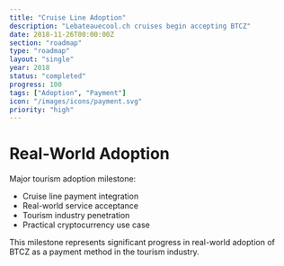 ```yaml
---
title: "Cruise Line Adoption"
description: "Lebateauecool.ch cruises begin accepting BTCZ"
date: 2018-11-26T00:00:00Z
section: "roadmap"
type: "roadmap"
layout: "single"
year: 2018
status: "completed"
progress: 100
tags: ["Adoption", "Payment"]
icon: "/images/icons/payment.svg"
priority: "high"
---
```


# Real-World Adoption

Major tourism adoption milestone:
- Cruise line payment integration
- Real-world service acceptance
- Tourism industry penetration
- Practical cryptocurrency use case

This milestone represents significant progress in real-world adoption of BTCZ as a payment method in the tourism industry.
